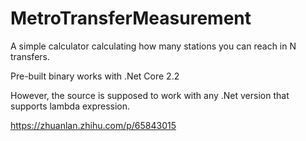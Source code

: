 # MetroTransferMeasurement
A simple calculator calculating how many stations you can reach in N transfers.

Pre-built binary works with .Net Core 2.2

However, the source is supposed to work with any .Net version that supports lambda expression.

https://zhuanlan.zhihu.com/p/65843015
